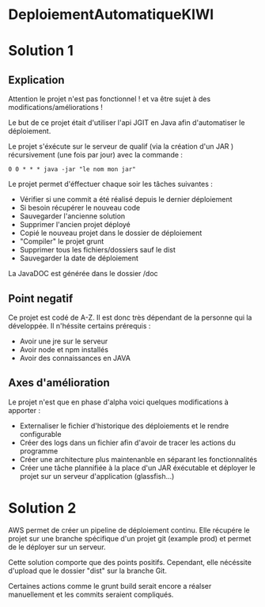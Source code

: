 # DeploiementAutomatiqueKIWI

# Solution 1

## Explication

  Attention le projet n'est pas fonctionnel ! et va être sujet à des modifications/améliorations !
  
  Le but de ce projet était d'utiliser l'api JGIT en Java afin d'automatiser le déploiement.
  
  Le projet s'éxécute sur le serveur de qualif (via la création d'un JAR ) récursivement (une fois par jour) avec la commande : 
    
    0 0 * * * java -jar "le nom mon jar"
    
   Le projet permet d'éffectuer chaque soir les tâches suivantes :
   - Vérifier si une commit a été réalisé depuis le dernier déploiement
   - Si besoin récupérer le nouveau code
   - Sauvegarder l'ancienne solution
   - Supprimer l'ancien projet déployé
   - Copié le nouveau projet dans le dossier de déploiement 
   - "Compiler" le projet grunt
   - Supprimer tous les fichiers/dossiers sauf le dist
   - Sauvegarder la date de déploiement
  
  La JavaDOC est générée dans le dossier /doc
 
## Point negatif
  
  Ce projet est codé de A-Z. Il est donc très dépendant de la personne qui la développée. Il n'héssite certains prérequis :
   - Avoir une jre sur le serveur
   - Avoir node et npm installés
   - Avoir des connaissances en JAVA
   
## Axes d'amélioration

  Le projet n'est que en phase d'alpha voici quelques modifications à apporter :
  - Externaliser le fichier d'historique des déploiements et le rendre configurable
  - Créer des logs dans un fichier afin d'avoir de tracer les actions du programme
  - Créer une architecture plus maintenanble en séparant les fonctionnalités
  - Créer une tâche plannifiée à la place d'un JAR éxécutable et déployer le projet sur un serveur d'application (glassfish...)
  
   
 # Solution 2
 
 AWS permet de créer un pipeline de déploiement continu. Elle récupére le projet sur une branche spécifique d'un projet git
 (example prod) et permet de le déployer sur un serveur.
 
 Cette solution comporte que des points positifs. Cependant, elle nécéssite d'upload que le dossier "dist" sur la branche Git. 
 
 Certaines actions comme le grunt build serait encore a réalser manuellement et les commits seraient compliqués.
